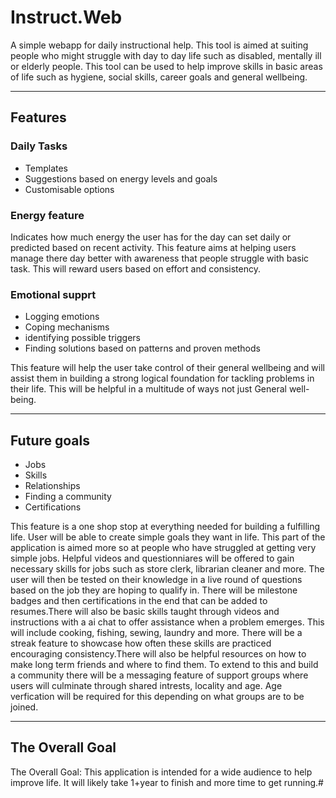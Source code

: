 # Instruct.Web

A simple webapp for daily instructional help. This tool is aimed at suiting people who might struggle with day to day life such as disabled, mentally ill or elderly people. This tool can be used to help improve skills in basic areas of life such as hygiene, social skills, career goals and general wellbeing.

---

## Features

### Daily Tasks
- Templates
- Suggestions based on energy levels and goals
- Customisable options

### Energy feature
Indicates how much energy the user has for the day can set daily or predicted based on recent activity.
This feature aims at helping users manage there day better with awareness that people struggle with basic task. This will reward users based on effort and consistency.

### Emotional supprt
- Logging emotions
- Coping mechanisms
- identifying possible triggers
- Finding solutions based on patterns and proven methods

This feature will help the user take control of their general wellbeing and will assist them in building a strong logical foundation for tackling problems in their life. This will be helpful in a multitude of ways not just General well-being.

---

## Future goals
- Jobs
- Skills
- Relationships
- Finding a community
- Certifications

This feature is a one shop stop at everything needed for building a fulfilling life. User will be able to create simple goals they want in life. This part of the application is aimed more so at people who have struggled at getting very simple jobs. Helpful videos and questionniares will be offered to gain necessary skills for jobs such as store clerk, librarian cleaner and more. The user will then be tested on their knowledge in a live round of questions based on the job they are hoping to qualify in. There will be milestone badges and then certifications in the end that can be added to resumes.There will also be basic skills taught through videos and instructions with a ai chat to offer assistance when a problem emerges. This will include cooking, fishing, sewing, laundry and more. There will be a streak feature to showcase how often these skills are practiced encouraging consistency.There will also be helpful resources on how to make long term friends and where to find them. To extend to this and build a community there will be a messaging feature of support groups where users will culminate through shared intrests, locality and age. Age verfication will be required for this depending on what groups are to be joined.

---

## The Overall Goal

The Overall Goal: This application is intended for a wide audience to help improve life. It will likely take 1+year to finish and more time to get running.#

